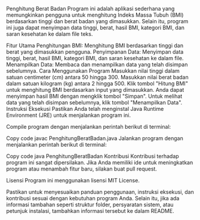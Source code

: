 Penghitung Berat Badan
Program ini adalah aplikasi sederhana yang memungkinkan pengguna untuk menghitung Indeks Massa Tubuh (BMI) berdasarkan tinggi dan berat badan yang dimasukkan. Selain itu, program ini juga dapat menyimpan data tinggi, berat, hasil BMI, kategori BMI, dan saran kesehatan ke dalam file teks.

Fitur Utama
Penghitungan BMI: Menghitung BMI berdasarkan tinggi dan berat yang dimasukkan pengguna.
Penyimpanan Data: Menyimpan data tinggi, berat, hasil BMI, kategori BMI, dan saran kesehatan ke dalam file.
Menampilkan Data: Membaca dan menampilkan data yang telah disimpan sebelumnya.
Cara Menggunakan Program
Masukkan nilai tinggi dalam satuan centimeter (cm) antara 50 hingga 300.
Masukkan nilai berat badan dalam satuan kilogram (kg) antara 2 hingga 500.
Klik tombol "Hitung BMI" untuk menghitung BMI berdasarkan input yang dimasukkan.
Anda dapat menyimpan hasil BMI dengan mengklik tombol "Simpan".
Untuk melihat data yang telah disimpan sebelumnya, klik tombol "Menampilkan Data".
Instruksi Eksekusi
Pastikan Anda telah menginstal Java Runtime Environment (JRE) untuk menjalankan program ini.

Compile program dengan menjalankan perintah berikut di terminal:

Copy code
javac PenghitungBeratBadan.java
Jalankan program dengan menjalankan perintah berikut di terminal:

Copy code
java PenghitungBeratBadan
Kontribusi
Kontribusi terhadap program ini sangat dipersilakan. Jika Anda memiliki ide untuk meningkatkan program atau menambah fitur baru, silakan buat pull request.

Lisensi
Program ini menggunakan lisensi MIT License.

Pastikan untuk menyesuaikan panduan penggunaan, instruksi eksekusi, dan kontribusi sesuai dengan kebutuhan program Anda. Selain itu, jika ada informasi tambahan seperti struktur folder, persyaratan sistem, atau petunjuk instalasi, tambahkan informasi tersebut ke dalam README.
